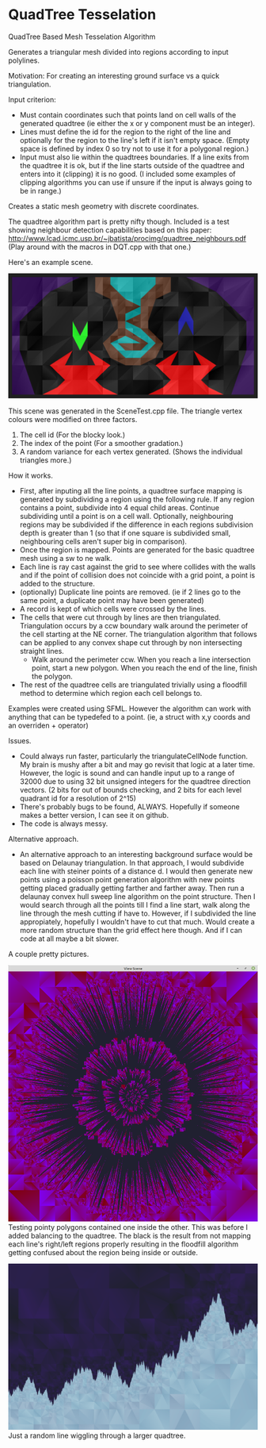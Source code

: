 # QuadTree Tesselation
QuadTree Based Mesh Tesselation Algorithm

Generates a triangular mesh divided into regions according to input polylines.

Motivation: For creating an interesting ground surface vs a quick triangulation.

Input criterion:
  * Must contain coordinates such that points land on cell walls of the generated quadtree (ie either the x or y component must be an integer).
  * Lines must define the id for the region to the right of the line and optionally for the region to the line's left if it isn't empty space. (Empty space is defined by index 0 so try not to use it for a polygonal region.)
  * Input must also lie within the quadtrees boundaries.  If a line exits from the quadtree it is ok, but if the line starts outside of the quadtree and enters into it (clipping) it is no good. (I included some examples of clipping algorithms you can use if unsure if the input is always going to be in range.)
  
 Creates a static mesh geometry with discrete coordinates.
 
 The quadtree algorithm part is pretty nifty though.  Included is a test showing neighbour detection capabilities based on this paper: http://www.lcad.icmc.usp.br/~jbatista/procimg/quadtree_neighbours.pdf  (Play around with the macros in DQT.cpp with that one.)
 
Here's an example scene.

<img src=Pics/SceneTest.png></img>

This scene was generated in the SceneTest.cpp file.  The triangle vertex colours were modified on three factors.
1. The cell id (For the blocky look.)
2. The index of the point (For a smoother gradation.)
3. A random variance for each vertex generated.  (Shows the individual triangles more.)
  
How it works.
  * First, after inputing all the line points, a quadtree surface mapping is generated by subdividing a region using the following rule.  If any region contains a point, subdivide into 4 equal child areas.  Continue subdividing until a point is on a cell wall.  Optionally, neighbouring regions may be subdivided if the difference in each regions subdivision depth is greater than 1 (so that if one square is subdivided small, neighbouring cells aren't super big in comparison).
  * Once the region is mapped.  Points are generated for the basic quadtree mesh using a sw to ne walk.
  * Each line is ray cast against the grid to see where collides with the walls and if the point of collision does not coincide with a grid point, a point is added to the structure.
  * (optionally) Duplicate line points are removed.  (ie if 2 lines go to the same point, a duplicate point may have been generated)
  * A record is kept of which cells were crossed by the lines.
  * The cells that were cut through by lines are then triangulated.  Triangulation occurs by a ccw boundary walk around the perimeter of the cell starting at the NE corner.  The triangulation algorithm that follows can be applied to any convex shape cut through by non intersecting straight lines.
    * Walk around the perimeter ccw.  When you reach a line intersection point, start a new polygon.  When you reach the end of the line, finish the polygon.
  * The rest of the quadtree cells are triangulated trivially using a floodfill method to determine which region each cell belongs to.
  
  Examples were created using SFML.  However the algorithm can work with anything that can be typedefed to a point.  (ie, a struct with x,y coords and an overriden + operator)
  
Issues.
  * Could always run faster, particularly the triangulateCellNode function.  My brain is mushy after a bit and may go revisit that logic at a later time.  However, the logic is sound and can handle input up to a range of 32000 due to using 32 bit unsigned integers for the quadtree direction vectors.  (2 bits for out of bounds checking, and 2 bits for each level quadrant id for a resolution of 2^15)
  * There's probably bugs to be found, ALWAYS.  Hopefully if someone makes a better version, I can see it on github.
  * The code is always messy.

Alternative approach.
  * An alternative approach to an interesting background surface would be based on Delaunay triangulation.  In that approach, I would subdivide each line with steiner points of a distance d.  I would then generate new points using a poisson point generation algorithm with new points getting placed gradually getting farther and farther away.  Then run a delaunay convex hull sweep line algorithm on the point structure.  Then I would search through all the points till I find a line start, walk along the line through the mesh cutting if have to.  However, if I subdivided the line appropiately, hopefully I wouldn't have to cut that much.  Would create a more random structure than the grid effect here though.  And if I can code at all maybe a bit slower.

A couple pretty pictures.

<img src=Pics/PrettyAccident.png></img>
Testing pointy polygons contained one inside the other.  This was before I added balancing to the quadtree.  The black is the result from not mapping each line's right/left regions properly resulting in the floodfill algorithm getting confused about the region being inside or outside.

<img src=Pics/MountainScene.png></img>
Just a random line wiggling through a larger quadtree.
 
